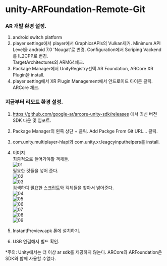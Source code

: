 # unity-ARFoundation-Remote-Git   
### AR 개발 환경 설정.   
1. android switch platform   
2. player settings에서 player에서 GraphicsAPIs의 Vulkan제거. Minimum API Level을 android 7.0 'Nougat'로 변경. Configuration에서 Scriping Vackend를 IL2CPP로 변경.   
TargetArchitectures의 ARM64체크.   
3. Package Manager에서 UnityRegistry선택 AR Foundation, ARCore XR Plugin을 install.   
4. player setting에서 XR Plugin Management에서 안드로이드 아이콘 클릭. ARCore 체크.   


### 지금부터 리모트 환경 설정.   
1. https://github.com/google-ar/arcore-unity-sdk/releases 에서 최신 버전 SDK 다운 및 임포트.   
2. Package Manager의 왼쪽 상단 + 클릭. Add Packge From Git URL... 클릭.   
3. com.unity.multiplayer-hlapi와 com.unity.xr.leagcyinputhelpers를 install.   
4. 이미지   
최종적으로 들어가야할 객체들.   
![01](https://user-images.githubusercontent.com/48555909/129133195-fd95abd1-e3e6-49d6-8563-c79363554941.png)   
필요한 것들을 넣어 준다.   
![02](https://user-images.githubusercontent.com/48555909/129133230-e4408f8c-a23b-4482-9ff7-5c79e5680e62.png)   
![03](https://user-images.githubusercontent.com/48555909/129133236-1bb11e88-5f9b-4a97-b78a-ae88a2d7de35.png)   
검색하여 필요한 스크립트와 객체들을 찾아서 넣어준다.   
![04](https://user-images.githubusercontent.com/48555909/129133254-ca711fbf-73ef-4343-89df-96109c08a267.png)   
![05](https://user-images.githubusercontent.com/48555909/129133242-bb48cfd4-4c9d-430d-afc1-aeb101fbb95e.png)   
![06](https://user-images.githubusercontent.com/48555909/129133245-b15ad234-4118-4ce2-97cb-061f4eeed286.png)   
![07](https://user-images.githubusercontent.com/48555909/129133247-b83a4d7a-d01c-47e5-8f1a-4fd6badadf27.png)   
![08](https://user-images.githubusercontent.com/48555909/129133249-85ff2ad9-bfd1-444e-8db3-bfde59ee7139.png)   
![09](https://user-images.githubusercontent.com/48555909/129133252-f8613220-d9e7-477b-933b-4a2e2d140fb9.png)   

5. InstantPreview.apk 폰에 설치하기.   
6. USB 연결해서 빌드 확인.   
 
*주의: Unity에서는 더 이상 ar sdk를 제공하지 않는다. ARCore와 ARFoundation은 SDK와 함께 사용할 수없다.
